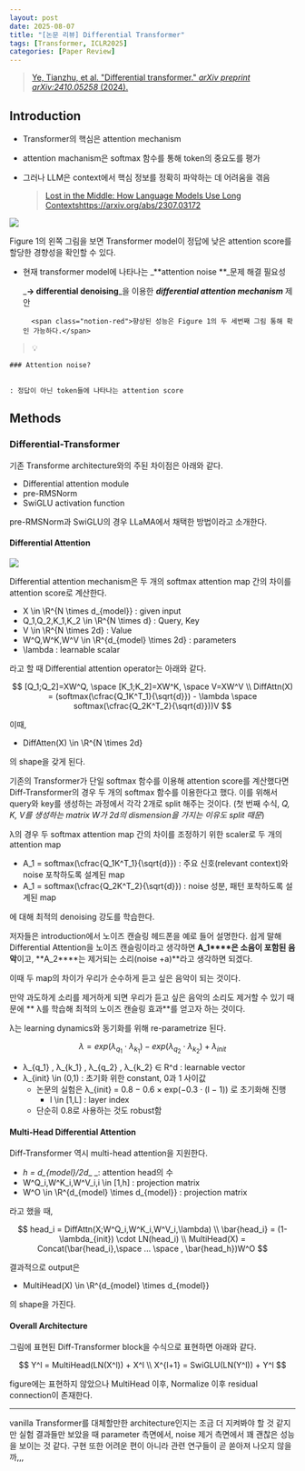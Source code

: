 ```yaml
---
layout: post
date: 2025-08-07
title: "[논문 리뷰] Differential Transformer"
tags: [Transformer, ICLR2025]
categories: [Paper Review]
---
```


> [Ye, Tianzhu, et al. "Differential transformer." ](https://arxiv.org/abs/2410.05258)[_arXiv preprint arXiv:2410.05258_](https://arxiv.org/abs/2410.05258)[ (2024).](https://arxiv.org/abs/2410.05258)



## Introduction

- Transformer의 핵심은 attention mechanism
- attention machanism은 softmax 함수를 통해 token의 중요도를 평가
- 그러나 LLM은 context에서 핵심 정보를 정확히 파악하는 데 어려움을 겪음

	> [Lost in the Middle: How Language Models Use Long Contextshttps://arxiv.org/abs/2307.03172](https://arxiv.org/abs/2307.03172)


![](https://prod-files-secure.s3.us-west-2.amazonaws.com/542b861c-36a8-4051-84e5-8804b6728dba/9083ea56-691a-4752-ae26-47f403431ac8/image.png?X-Amz-Algorithm=AWS4-HMAC-SHA256&X-Amz-Content-Sha256=UNSIGNED-PAYLOAD&X-Amz-Credential=ASIAZI2LB466QA6QGYMH%2F20250826%2Fus-west-2%2Fs3%2Faws4_request&X-Amz-Date=20250826T190113Z&X-Amz-Expires=3600&X-Amz-Security-Token=IQoJb3JpZ2luX2VjECIaCXVzLXdlc3QtMiJIMEYCIQDfGWVkeTrpJ5iBcf6L7kdyT1uF5%2FBk%2FjfwAmxxrZ%2BPdwIhANMnW5MeLTprvJgUAhsaYbFuTSgzUUxlaLyaduV0Mzq1Kv8DCHsQABoMNjM3NDIzMTgzODA1IgyKAyKwdvtN%2BjoDUMsq3AONQNUNR4622p6W%2FOJjtguWByqNjvIT%2Bo7V%2F8itdW%2BYx2o1bZoZLGlLe8ofMhYZozevxbVGToNgnqrg6tMSeAOYtsmCTp3rub%2FQAmYdB97FEgBaL1bbS1ZWFOZEskTHzxY7GEOMW6p7OMWC5Y7nj0D%2FOUMkanXGYhpxHiNa4%2FgftWIuhajr6Cr71ZtoMB5vIwg3Uw3cAWWYtEjMXXtbMYqZTTG4yDcLd2c%2FvRpCzCmHtwcNZoeCZ2e9796JvDqwxvHovsd5FiglwdkkqWCD1vG%2FRIWLFiuedV2PtjPJsJwlbz1dEV%2BmLmYng4C1n1GwM4VZ%2BSQsEWk3J0QoMbOta8tF9EQrCw0XThx%2B26jAZhVOCsdVGDGJigNKrL%2FYISqIyPCE3HHl45b%2FVbRjgyt0a1tKcNI88PkrvbcuL569t4dorxtz%2Bm1EYmXq0lOYIuG%2B1VD2XdaaDddbZDlzuwbFrnAQBwe9bgi0Rv8IpLAnaSWO%2Bx0ktEfY0c24wczU0DKQ7805e5CMCTYt%2Bnpx8CeDz%2BcoHLXVE14gdD%2F3qyGyQhatt0v%2FIHD8OWfHQp7j7vo1i7OCPNypmZ2%2BOGQ8avOmF%2FZBgV8vDLx52Qr2QUf8Po49i%2FxRvH0gBWKfOD34JzC467fFBjqkATIWlVPTUo6zo6%2FLAmJek2S%2F8YdHFfz8DdCf7Sium5IN6FwyuKqI%2Fx5NgMTj6MdN3Z2JmB5EG4%2BxdLiqkUtxulhwyZpr8IMGdldq6wCDu58Xir1hRo2jnlo9dTMEcYPmKXZKX9W40tpN%2FZzdtQSd5%2B7vZ6ETEyqQoq2MQr1xgQvpgwPkCgt4cW64Z7iNeNUvF3wfP283CTpzP6Gma9amNNhiCvJ7&X-Amz-Signature=7e8ccf72fa22d8f3a0077d2f3e4af8efbdb57c8e642983b3387b1e12e550eb9c&X-Amz-SignedHeaders=host&x-amz-checksum-mode=ENABLED&x-id=GetObject)


Figure 1의 왼쪽 그림을 보면 Transformer model이 정답에 낮은 attention score를 할당한 경향성을 확인할 수 있다.

- 현재 transformer model에 나타나는 _**attention noise **_문제 해결 필요성

	_**→ differential denoising**_을 이용한 _**differential attention mechanism**_ 제안


		<span class="notion-red">향상된 성능은 Figure 1의 두 세번째 그림 통해 확인 가능하다.</span>


> 💡 


	### Attention noise?


	: 정답이 아닌 token들에 나타나는 attention score



## Methods



### Differential-Transformer


기존 Transforme architecture와의 주된 차이점은 아래와 같다.

- Differential attention module
- pre-RMSNorm
- SwiGLU activation function

pre-RMSNorm과 SwiGLU의 경우 LLaMA에서 채택한 방법이라고 소개한다.



#### Differential Attention


![](https://prod-files-secure.s3.us-west-2.amazonaws.com/542b861c-36a8-4051-84e5-8804b6728dba/116d70b2-1963-4810-9167-f4c7d8a06e8f/image.png?X-Amz-Algorithm=AWS4-HMAC-SHA256&X-Amz-Content-Sha256=UNSIGNED-PAYLOAD&X-Amz-Credential=ASIAZI2LB466QA6QGYMH%2F20250826%2Fus-west-2%2Fs3%2Faws4_request&X-Amz-Date=20250826T190113Z&X-Amz-Expires=3600&X-Amz-Security-Token=IQoJb3JpZ2luX2VjECIaCXVzLXdlc3QtMiJIMEYCIQDfGWVkeTrpJ5iBcf6L7kdyT1uF5%2FBk%2FjfwAmxxrZ%2BPdwIhANMnW5MeLTprvJgUAhsaYbFuTSgzUUxlaLyaduV0Mzq1Kv8DCHsQABoMNjM3NDIzMTgzODA1IgyKAyKwdvtN%2BjoDUMsq3AONQNUNR4622p6W%2FOJjtguWByqNjvIT%2Bo7V%2F8itdW%2BYx2o1bZoZLGlLe8ofMhYZozevxbVGToNgnqrg6tMSeAOYtsmCTp3rub%2FQAmYdB97FEgBaL1bbS1ZWFOZEskTHzxY7GEOMW6p7OMWC5Y7nj0D%2FOUMkanXGYhpxHiNa4%2FgftWIuhajr6Cr71ZtoMB5vIwg3Uw3cAWWYtEjMXXtbMYqZTTG4yDcLd2c%2FvRpCzCmHtwcNZoeCZ2e9796JvDqwxvHovsd5FiglwdkkqWCD1vG%2FRIWLFiuedV2PtjPJsJwlbz1dEV%2BmLmYng4C1n1GwM4VZ%2BSQsEWk3J0QoMbOta8tF9EQrCw0XThx%2B26jAZhVOCsdVGDGJigNKrL%2FYISqIyPCE3HHl45b%2FVbRjgyt0a1tKcNI88PkrvbcuL569t4dorxtz%2Bm1EYmXq0lOYIuG%2B1VD2XdaaDddbZDlzuwbFrnAQBwe9bgi0Rv8IpLAnaSWO%2Bx0ktEfY0c24wczU0DKQ7805e5CMCTYt%2Bnpx8CeDz%2BcoHLXVE14gdD%2F3qyGyQhatt0v%2FIHD8OWfHQp7j7vo1i7OCPNypmZ2%2BOGQ8avOmF%2FZBgV8vDLx52Qr2QUf8Po49i%2FxRvH0gBWKfOD34JzC467fFBjqkATIWlVPTUo6zo6%2FLAmJek2S%2F8YdHFfz8DdCf7Sium5IN6FwyuKqI%2Fx5NgMTj6MdN3Z2JmB5EG4%2BxdLiqkUtxulhwyZpr8IMGdldq6wCDu58Xir1hRo2jnlo9dTMEcYPmKXZKX9W40tpN%2FZzdtQSd5%2B7vZ6ETEyqQoq2MQr1xgQvpgwPkCgt4cW64Z7iNeNUvF3wfP283CTpzP6Gma9amNNhiCvJ7&X-Amz-Signature=b27c968f950795e822f562db81cb422ead89d231ca7db01a0263241cd09c7b9a&X-Amz-SignedHeaders=host&x-amz-checksum-mode=ENABLED&x-id=GetObject)


Differential attention mechanism은 두 개의 softmax attention map 간의 차이를 attention score로 계산한다.

- X \in \R^{N \times d\_{model}} : given input
- Q\_1,Q\_2,K\_1,K\_2 \in \R^{N \times d} : Query, Key
- V \in \R^{N \times 2d} : Value
- W^Q,W^K,W^V \in \R^{d\_{model} \times 2d} : parameters
- \lambda : learnable scalar

라고 할 때 Differential attention operator는 아래와 같다.


$$
[Q_1;Q_2]=XW^Q, \space [K_1;K_2]=XW^K, \space V=XW^V \\
DiffAttn(X) = (softmax(\cfrac{Q_1K^T_1}{\sqrt{d}}) - \lambda \space softmax(\cfrac{Q_2K^T_2}{\sqrt{d}}))V
$$


이때,

- DiffAtten(X) \in \R^{N \times 2d}

의 shape을 갖게 된다.


기존의 Transformer가 단일 softmax 함수를 이용해 attention score를 계산했다면 Diff-Transformer의 경우 두 개의 softmax 함수를 이용한다고 했다. 이를 위해서 query와 key를 생성하는 과정에서 각각 2개로 split 해주는 것이다. <span class="notion-red">(첫 번째 수식, </span><span class="notion-red">_Q, K, V를 생성하는 matrix W가 2d의 dismension을 가지는 이유도 split 때문_</span><span class="notion-red">)</span>


 λ의 경우 두 softmax attention map 간의 차이를 조정하기 위한 scaler로 두 개의 attention map

- A\_1 = softmax(\cfrac{Q\_1K^T\_1}{\sqrt{d}}) : 주요 신호(relevant context)와 noise 포착하도록 설계된 map
- A\_1 = softmax(\cfrac{Q\_2K^T\_2}{\sqrt{d}}) : noise 성분, 패턴 포착하도록 설계된 map 

에 대해 최적의 denoising 강도를 학습한다.


저자들은 introduction에서 노이즈 캔슬링 헤드폰을 예로 들어 설명한다. 쉽게 말해 Differential Attention을 노이즈 캔슬링이라고 생각하면 **A\_1****은 소음이 포함된 음악**이고, **A\_2****는 제거되는 소리(noise +a)**라고 생각하면 되겠다. 


이때 두 map의 차이가 우리가 순수하게 듣고 싶은 음악이 되는 것이다. 


만약 과도하게 소리를 제거하게 되면 우리가 듣고 싶은 음악의 소리도 제거할 수 있기 때문에 ** λ를 학습해 최적의 노이즈 캔슬링 효과**를 얻고자 하는 것이다.


λ는 learning dynamics와 동기화를 위해 re-parametrize 된다.


$$
\lambda = exp(\lambda_{q_1} \cdot \lambda_{k_1}) - exp(\lambda_{q_2} \cdot \lambda_{k_2}) + \lambda_{init}
$$

- λ\_{q\_1} , λ\_{k\_1} , λ\_{q\_2} , λ\_{k\_2} ∈ R^d : learnable vector
- λ\_{init} \in (0,1) : 초기화 위한 constant, 0과 1 사이값
	- 논문의 실험은 λ\_{init} = 0.8 − 0.6 × exp(−0.3 · (l − 1)) 로 초기화해 진행
		- l \in [1,L] : layer index
	- 단순히 0.8로 사용하는 것도 robust함


#### **Multi-Head Differential Attention**


Diff-Transformer 역시 multi-head attention을 지원한다.

- _h = d\_{model}/2d__ _: attention head의 수
- W^Q\_i,W^K\_i,W^V\_i,i \in [1,h] : projection matrix
- W^O \in \R^{d\_{model} \times d\_{model}} : projection matrix

라고 했을 때,


$$
head_i = DiffAttn(X;W^Q_i,W^K_i,W^V_i,\lambda) \\
\bar{head_i} = (1-\lambda_{init}) \cdot LN(head_i) \\
MultiHead(X) = Concat(\bar{head_i},\space ... \space , \bar{head_h})W^O
$$


결과적으로 output은

- MultiHead(X) \in \R^{d\_{model} \times d\_{model}}

의 shape을 가진다.



#### Overall Architecture


그림에 표현된 Diff-Transformer block을 수식으로 표현하면 아래와 같다.


$$
Y^l = MultiHead(LN(X^l)) + X^l \\
X^{l+1} = SwiGLU(LN(Y^l)) + Y^l
$$


figure에는 표현하지 않았으나 MultiHead 이후, Normalize 이후 residual connection이 존재한다.


---


vanilla Transformer를 대체할만한 architecture인지는 조금 더 지켜봐야 할 것 같지만 실험 결과들만 보았을 때 parameter 측면에서, noise 제거 측면에서 꽤 괜찮은 성능을 보이는 것 같다. 구현 또한 어려운 편이 아니라 관련 연구들이 곧 쏟아져 나오지 않을까,,,


